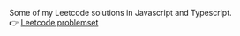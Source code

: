 Some of my Leetcode solutions in Javascript and Typescript.  
👉 [Leetcode problemset](https://leetcode.com/problemset/)
